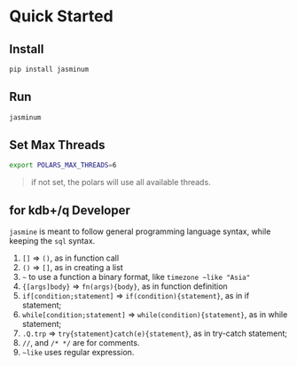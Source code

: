 # Quick Started

## Install

```bash
pip install jasminum
```

## Run

```bash
jasminum
```

## Set Max Threads

```bash
export POLARS_MAX_THREADS=6
```

> if not set, the polars will use all available threads.

## for kdb+/q Developer

`jasmine` is meant to follow general programming language syntax, while keeping the `sql` syntax.

1. `[]` => `()`, as in function call
2. `()` => `[]`, as in creating a list
3. `~` to use a function a binary format, like `timezone ~like "Asia"`
4. `{[args]body}` => `fn(args){body}`, as in function definition
5. `if[condition;statement]` => `if(condition){statement}`, as in if statement;
6. `while[condition;statement]` => `while(condition){statement}`, as in while statement;
7. `.Q.trp` => `try{statement}catch(e){statement}`, as in try-catch statement;
8. `//`, and `/* */` are for comments.
9. `~like` uses regular expression.
